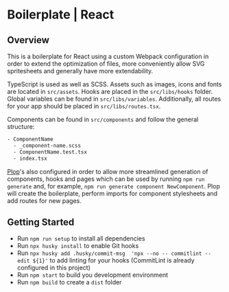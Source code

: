 # Boilerplate | React

## Overview

This is a boilerplate for React using a custom Webpack configuration in order to extend the optimization of files, more conveniently allow SVG spritesheets and generally have more extendability.

TypeScript is used as well as SCSS. Assets such as images, icons and fonts are located in `src/assets`. Hooks are placed in the `src/libs/hooks` folder. Global variables can be found in `src/libs/variables`. Additionally, all routes for your app should be placed in `src/libs/routes.tsx`.

Components can be found in `src/components` and follow the general structure:

```bash
- ComponentName
  - _component-name.scss
  - ComponentName.test.tsx
  - index.tsx
```

[Plop](https://plopjs.com/ "PlopJS")'s also configured in order to allow more streamlined generation of components, hooks and pages which can be used by running `npm run generate` and, for example, `npm run generate component NewComponent`. Plop will create the boilerplate, perform imports for component stylesheets and add routes for new pages.

## Getting Started

* Run `npm run setup` to install all dependencies
* Run `npx husky install` to enable Git hooks
* Run `npx husky add .husky/commit-msg  'npx --no -- commitlint --edit ${1}'` to add linting for your hooks (CommitLint is already configured in this project)
* Run `npm start` to build you development environment
* Run `npm build` to create a `dist` folder
